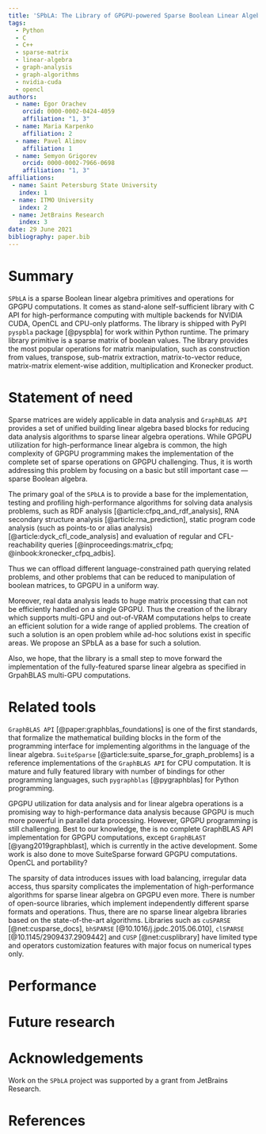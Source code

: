 ```yaml
---
title: 'SPbLA: The Library of GPGPU-powered Sparse Boolean Linear Algebra Operations'
tags:
  - Python
  - C
  - C++
  - sparse-matrix
  - linear-algebra
  - graph-analysis
  - graph-algorithms
  - nvidia-cuda
  - opencl
authors:
  - name: Egor Orachev
    orcid: 0000-0002-0424-4059
    affiliation: "1, 3"
  - name: Maria Karpenko
    affiliation: 2
  - name: Pavel Alimov
    affiliation: 1
  - name: Semyon Grigorev
    orcid: 0000-0002-7966-0698
    affiliation: "1, 3"    
affiliations:
 - name: Saint Petersburg State University
   index: 1
 - name: ITMO University
   index: 2
 - name: JetBrains Research
   index: 3
date: 29 June 2021
bibliography: paper.bib
---
```


# Summary

`SPbLA` is a sparse Boolean linear algebra primitives and operations
for GPGPU computations. It comes as stand-alone self-sufficient 
library with C API for high-performance computing with multiple backends
for NVIDIA CUDA, OpenCL and CPU-only platforms. The library is shipped
with PyPI `pyspbla` package [@pyspbla] for work within Python runtime. 
The primary library primitive is a sparse matrix of boolean values. The library 
provides the most popular operations for matrix manipulation, such as 
construction from values, transpose, sub-matrix extraction, matrix-to-vector 
reduce, matrix-matrix element-wise addition, multiplication and Kronecker product.  


# Statement of need

Sparse matrices are widely applicable in data analysis and `GraphBLAS API` provides a set of unified building linear algebra based blocks for reducing data analysis algorithms to sparse linear algebra operations. While GPGPU utilization for high-performance linear algebra is common, the high complexity of GPGPU programming makes the implementation of the complete set of sparse operations on GPGPU challenging. Thus, it is worth addressing this problem by focusing on a basic but still important case — sparse Boolean algebra.

The primary goal of the `SPbLA` is to provide a base for the implementation, testing and profiling high-performance algorithms for solving data analysis problems, such as RDF analysis [@article:cfpq_and_rdf_analysis], RNA secondary structure analysis [@article:rna_prediction], static program code analysis (such as points-to or alias analysis) [@article:dyck_cfl_code_analysis] and evaluation of regular and CFL-reachability queries [@inproceedings:matrix_cfpq; @inbook:kronecker_cfpq_adbis]. 

Thus we can offload different language-constrained path querying related problems, and other problems that can be reduced to manipulation of boolean matrices, to GPGPU in a uniform way. 

Moreover, real data analysis leads to huge matrix processing that can not be efficiently handled on a single GPGPU. Thus the creation of the library which supports multi-GPU and out-of-VRAM computations helps to create an efficient solution for a wide range of applied problems. The creation of such a solution is an open problem while ad-hoc solutions exist in specific areas. We propose an SPbLA as a base for such a solution.

Also, we hope, that the library is a small step to move forward the implementation of the fully-featured sparse linear algebra as specified in GrpahBLAS multi-GPU computations.


# Related tools

`GraphBLAS API` [@paper:graphblas_foundations] is one of the first standards, that
formalize the mathematical building blocks in the form of the programming interface
for implementing algorithms in the language of the linear algebra. 
`SuiteSparse` [@article:suite_sparse_for_graph_problems] is a reference implementations
of the `GraphBLAS API` for CPU computation. It is mature and fully featured library
with number of bindings for other programming languages, such `pygraphblas` [@pygraphblas] 
for Python programming.

GPGPU utilization for data analysis and for linear algebra operations is a promising 
way to high-performance data analysis because GPGPU is much more powerful in parallel
data processing. However, GPGPU programming is still challenging.
Best to our knowledge, the is no complete GraphBLAS API implementation for GPGPU
computations, except `GraphBLAST` [@yang2019graphblast], which is currently in the
active development. Some work is also done to move SuiteSparse forward GPGPU computations.
OpenCL and portability?

The sparsity of data introduces issues with load balancing, irregular data access, 
thus sparsity complicates the implementation of high-performance algorithms for 
sparse linear algebra on GPGPU even more. There is number of open-source libraries,
which implement independently different sparse formats and operations.
Thus, there are no sparse linear algebra libraries based on the state-of-the-art algorithms.
Libraries such as `cuSPARSE` [@net:cusparse_docs], `bhSPARSE` [@10.1016/j.jpdc.2015.06.010], 
`clSPARSE` [@10.1145/2909437.2909442] and `CUSP` [@net:cusplibrary] have limited type 
and operators customization features with major focus on numerical types only.

# Performance

# Future research

# Acknowledgements

Work on the `SPbLA` project was supported by a grant from JetBrains Research.

# References